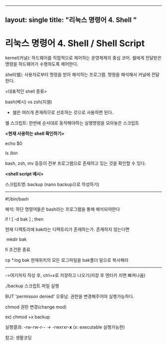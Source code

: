 
---
layout: single
title: "리눅스 명령어 4.  Shell "
---




# 리눅스 명령어 4.  Shell / Shell Script





kernel(커널): 하드웨어를 직접적으로 제어하는 운영체제의 중심 코어. 쉘에게 전달받은 명령을 하드웨어가 수행하도록 제어한다. 

shell(쉘): 사용자로부터 명령을 받아 해석하는 프로그램. 명령을 해석해서 커널에 전달한다.





<대표적인 shell 종류>

bash(베시) vs zsh(지셸)



* 쉘은 여러개 존재하므로 선호하는 것으로 사용하면 된다.





쉘 스크립트: 한번에 순서대로 동작해야하는 실행명령을 모아놓은 스크립트





**<현재 사용하는 shell 확인하기>**

echo $0



ls /bin

 bash, zsh, mv 등등이 전부 프로그램으로 존재하고 있는 것을 확인할 수 있다.







**<shell script 예시>** 

스크립트명: backup (nano backup으로 작성하기)



---------------------------

#!/bin/bash 

해석: 하단 명령어들은 bash라는 프로그램을 통해 해석되야한다



if !  [ -d bak ] ; then

현재 디렉토리에 bak라는 디렉토리가 존재하는가. 존재하지 않는다면

​		mkdir bak

fi 조건문 종료

cp *.log bak 현재위치의 모든 로그파일을 bak폴더 밑으로 복사해라

-----------------

->여기까지 작성 후, ctrl+x로 저장하고 나오기(저장 후 엔터키 치면 빠져나옴)





./backup 스크립트 파일 실행

BUT 'permisson denied' 오류남. 권한을 변경해주어야 실행가능하다.





chmod 권한 변경(change mod)

ex) chmod +x backup

실행결과: -rw-rw-r-- 	->	-rwxrxr-**x** (x: executable 실행가능한)







참고: 생활코딩







